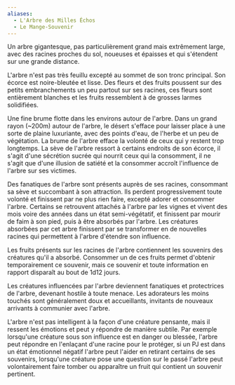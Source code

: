 ```yaml
---
aliases:
  - L'Arbre des Milles Échos
  - Le Mange-Souvenir
---
```

Un arbre gigantesque, pas particulièrement grand mais extrêmement large, avec des racines proches du sol, noueuses et épaisses et qui s'étendent sur une grande distance. 

L'arbre n'est pas très feuillu excepté au sommet de son tronc principal. Son écorce est noire-bleutée et lisse. Des fleurs et des fruits poussent sur des petits embranchements un peu partout sur ses racines, ces fleurs sont entièrement blanches et les fruits ressemblent à de grosses larmes solidifiées.

Une fine brume flotte dans les environs autour de l'arbre. Dans un grand rayon (~200m) autour de l'arbre, le désert s'efface pour laisser place à une sorte de plaine luxuriante, avec des points d'eau, de l'herbe et un peu de végétation. La brume de l'arbre efface la volonté de ceux qui y restent trop longtemps. La sève de l'arbre ressort à certains endroits de son écorce, il s'agit d'une sécrétion sucrée qui nourrit ceux qui la consomment, il ne s'agit que d'une illusion de satiété et la consommer accroît l'influence de l'arbre sur ses victimes.

Des fanatiques de l'arbre sont présents auprès de ses racines, consommant sa sève et succombant à son attraction. Ils perdent progressivement toute volonté et finissent par ne plus rien faire, excepté adorer et consommer l'arbre. Certains se retrouvent attachés à l'arbre par les vignes et vivent des mois voire des années dans un état semi-végétatif, et finissent par mourir de faim à son pied, puis à être absorbés par l'arbre. Les créatures absorbées par cet arbre finissent par se transformer en de nouvelles racines qui permettent à l'arbre d'étendre son influence.

Les fruits présents sur les racines de l'arbre contiennent les souvenirs des créatures qu'il a absorbé. Consommer un de ces fruits permet d'obtenir temporairement ce souvenir, mais ce souvenir et toute information en rapport disparaît au bout de 1d12 jours.

Les créatures influencées par l'arbre deviennent fanatiques et protectrices de l'arbre, devenant hostile à toute menace. Les adorateurs les moins touchés sont généralement doux et accueillants, invitants de nouveaux arrivants à communier avec l'arbre.

L'arbre n'est pas intelligent à la façon d'une créature pensante, mais il ressent les émotions et peut y répondre de manière subtile. Par exemple lorsqu'une créature sous son influence est en danger ou blessée, l'arbre peut répondre en l'enlaçant d'une racine pour le protéger, si un PJ est dans un état émotionnel négatif l'arbre peut l'aider en retirant certains de ses souvenirs, lorsqu'une créature pose une question sur le passé l'arbre peut volontairement faire tomber ou apparaître un fruit qui contient un souvenir pertinent. 